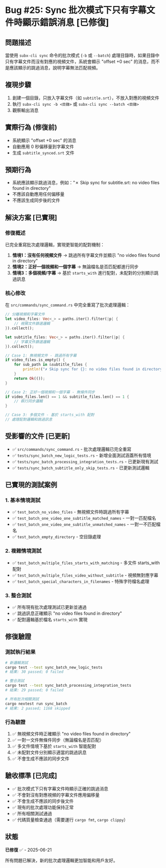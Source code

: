 # Bug #25: Sync 批次模式下只有字幕文件時顯示錯誤消息 [已修復]

## 問題描述

當使用 `subx-cli sync` 命令的批次模式 (`-b` 或 `--batch`) 處理目錄時，如果目錄中只有字幕文件而沒有對應的視頻文件，系統會顯示 "offset +0 sec" 的消息，而不是應該顯示的跳過消息，說明字幕無法匹配視頻。

## 複現步驟

1. 創建一個目錄，只放入字幕文件（如 `subtitle.srt`），不放入對應的視頻文件
2. 執行 `subx-cli sync -b <目錄>` 或 `subx-cli sync --batch <目錄>`
3. 觀察輸出消息

## 實際行為 (修復前)

- 系統顯示 "offset +0 sec" 的消息
- 自動應用 0 秒偏移量到字幕文件
- 生成 `subtitle_synced.srt` 文件

## 預期行為

- 系統應該顯示跳過消息，例如："✗ Skip sync for subtitle.srt: no video files found in directory"
- 不應該自動應用任何偏移量
- 不應該生成同步後的文件

## 解決方案 [已實現]

### 修復概述

已完全重寫批次處理邏輯，實現更智能的配對機制：

1. **情境1：沒有任何視頻文件** → 跳過所有字幕文件並顯示 "no video files found in directory"
2. **情境2：正好一個視頻和一個字幕** → 無論檔名是否匹配都進行同步
3. **情境3：多個視頻/字幕** → 基於 `starts_with` 進行配對，未配對的分別顯示跳過訊息

### 核心修改

在 `src/commands/sync_command.rs` 中完全重寫了批次處理邏輯：

```rust
// 分離視頻和字幕文件
let video_files: Vec<_> = paths.iter().filter(|p| {
    // 視頻文件篩選邏輯
}).collect();

let subtitle_files: Vec<_> = paths.iter().filter(|p| {
    // 字幕文件篩選邏輯  
}).collect();

// Case 1: 無視頻文件 - 跳過所有字幕
if video_files.is_empty() {
    for sub_path in &subtitle_files {
        println!("✗ Skip sync for {}: no video files found in directory", sub_path.display());
    }
    return Ok(());
}

// Case 2: 正好一個視頻和一個字幕 - 無條件同步
if video_files.len() == 1 && subtitle_files.len() == 1 {
    // 執行同步邏輯
}

// Case 3: 多個文件 - 基於 starts_with 配對
// 處理配對邏輯和跳過訊息
```

## 受影響的文件 [已更新]

- ✅ `src/commands/sync_command.rs` - 批次處理邏輯已完全重寫
- ✅ `tests/sync_batch_new_logic_tests.rs` - 新增全面測試涵蓋所有情境
- ✅ `tests/sync_batch_processing_integration_tests.rs` - 已更新現有測試
- ✅ `tests/sync_batch_subtitle_only_skip_tests.rs` - 已更新測試邏輯

## 已實現的測試案例

### 1. 基本情境測試
- ✅ `test_batch_no_video_files` - 無視頻文件時跳過所有字幕
- ✅ `test_batch_one_video_one_subtitle_matched_names` - 一對一匹配檔名
- ✅ `test_batch_one_video_one_subtitle_unmatched_names` - 一對一不匹配檔名
- ✅ `test_batch_empty_directory` - 空目錄處理

### 2. 複雜情境測試  
- ✅ `test_batch_multiple_files_starts_with_matching` - 多文件 starts_with 配對
- ✅ `test_batch_multiple_files_video_without_subtitle` - 視頻無對應字幕
- ✅ `test_batch_special_characters_in_filenames` - 特殊字符檔名處理

### 3. 整合測試
- ✅ 所有現有批次處理測試已更新並通過
- ✅ 跳過訊息正確顯示 "no video files found in directory"
- ✅ 配對邏輯基於檔名 `starts_with` 實現

## 修復驗證

### 測試執行結果
```bash
# 新邏輯測試
cargo test --test sync_batch_new_logic_tests
# 結果: 30 passed; 0 failed

# 整合測試  
cargo test --test sync_batch_processing_integration_tests
# 結果: 29 passed; 0 failed

# 所有批次相關測試
cargo nextest run sync_batch
# 結果: 2 passed; 1168 skipped
```

### 行為驗證
1. ✅ 無視頻文件時正確顯示 "no video files found in directory"
2. ✅ 一對一文件無條件同步（無論檔名是否匹配）
3. ✅ 多文件情境下基於 `starts_with` 智能配對
4. ✅ 未配對文件分別顯示適當的跳過訊息
5. ✅ 不會生成不應該的同步文件

## 驗收標準 [已完成]

- ✅ 批次模式下只有字幕文件時顯示正確的跳過消息
- ✅ 不會對沒有對應視頻的字幕文件應用偏移量  
- ✅ 不會生成不應該的同步後文件
- ✅ 現有的批次處理功能保持正常
- ✅ 所有相關測試通過
- ✅ 代碼質量檢查通過（需要運行 `cargo fmt`, `cargo clippy`）

## 狀態

**已修復** ✅ - 2025-06-21

所有問題已解決，新的批次處理邏輯更加智能和用戶友好。
